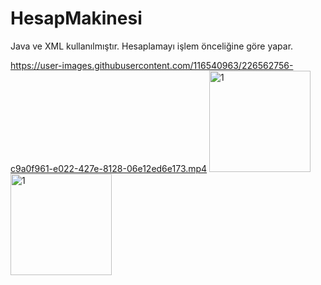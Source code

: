# HesapMakinesi
Java ve XML kullanılmıştır. Hesaplamayı işlem önceliğine göre yapar.


https://user-images.githubusercontent.com/116540963/226562756-c9a0f961-e022-427e-8128-06e12ed6e173.mp4   <img width="162" alt="1" src="https://user-images.githubusercontent.com/116540963/226404085-84a8cfa3-c247-4c86-8b33-49cf9379368d.png">   <img width="162" alt="1" src="https://user-images.githubusercontent.com/116540963/226404120-5462c85a-6892-4d68-a3d3-7e259d6e7f3e.png">
